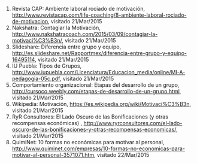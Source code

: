 1. Revista CAP: Ambiente laboral rociado de motivación, http://www.revistacap.com/life-coaching/8-ambiente-laboral-rociado-de-motivacion, visitado 21/Mar/2015
2. Nakshatra: Contagiar la Motivación, http://www.nakshatracoach.com/2015/03/09/contagiar-la-motivaci%C3%B3n/, visitado 21/Mar/2015
3. Slideshare: Diferencia entre grupo y equipo, http://es.slideshare.net/Rapportmex/diferencia-entre-grupo-y-equipo-16495114, visitado 21/Mar/2015
4. IU Puebla: Tipos de Grupos, http://www.iupuebla.com/Licenciatura/Educacion_media/online/MI-A-pedagogia-05c.pdf, visitado 21/Mar/2015
5. Comportamiento organizacional: Etapas del desarrollo de un grupo, http://cursoco.weebly.com/etapas-de-desarrollo-de-un-grupo.html, visitado 21/Mar/2015
6. Wikipedia: Motivación, https://es.wikipedia.org/wiki/Motivaci%C3%B3n, visitado 21/Mar/2015
7. RyR Consultores:  El Lado Oscuro de las Bonificaciones (y otras recompensas económicas) , http://www.ryrconsultores.com/el-lado-oscuro-de-las-bonificaciones-y-otras-recompensas-economicas/, visitado 21/Mar/2015
8. QuimiNet: 10 formas no económicas para motivar al personal, http://www.quiminet.com/empresas/10-formas-no-economicas-para-motivar-al-personal-3571071.htm, visitado 22/Mar/2015
